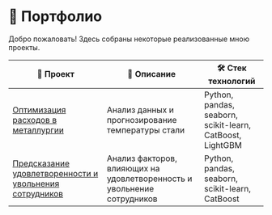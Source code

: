 # 📂 Портфолио

Добро пожаловать! Здесь собраны некоторые реализованные мною проекты.

| 📌 Проект | 📝 Описание | 🛠 Стек технологий |
|----------|------------|------------------|
| [Оптимизация расходов в металлургии](https://github.com/maksimenyamv/Practicum_projects) | Анализ данных и прогнозирование температуры стали | Python, pandas, seaborn, scikit-learn, CatBoost, LightGBM |
| [Предсказание удовлетворенности и увольнения сотрудников](https://github.com/maksimenyamv/hr_satisfaction) | Анализ факторов, влияющих на удовлетворенность и увольнение сотрудников | Python, pandas, seaborn, scikit-learn, CatBoost |
